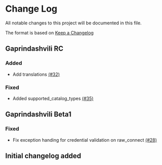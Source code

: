 # Change Log

All notable changes to this project will be documented in this file.

The format is based on [Keep a Changelog](http://keepachangelog.com/en/1.0.0/)


## Gaprindashvili RC

### Added
- Add translations [(#32)](https://github.com/ManageIQ/manageiq-providers-google/pull/32)

### Fixed
- Added supported_catalog_types [(#35)](https://github.com/ManageIQ/manageiq-providers-google/pull/35)

## Gaprindashvili Beta1

### Fixed
- Fix exception handing for credential validation on raw_connect [(#28)](https://github.com/ManageIQ/manageiq-providers-google/pull/28)

## Initial changelog added
